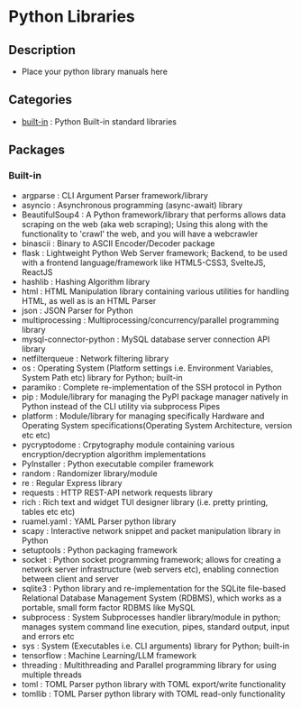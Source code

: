 # Python Libraries

## Description
+ Place your python library manuals here

## Categories
+ [built-in](built-in) : Python Built-in standard libraries

## Packages

### Built-in
+ argparse               : CLI Argument Parser framework/library
+ asyncio                : Asynchronous programming (async-await) library
+ BeautifulSoup4         : A Python framework/library that performs allows data scraping on the web (aka web scraping); Using this along with the functionality to 'crawl' the web, and you will have a webcrawler
+ binascii               : Binary to ASCII Encoder/Decoder package
+ flask                  : Lightweight Python Web Server framework; Backend, to be used with a frontend language/framework like HTML5-CSS3, SvelteJS, ReactJS
+ hashlib                : Hashing Algorithm library
+ html                   : HTML Manipulation library containing various utilities for handling HTML, as well as is an HTML Parser
+ json                   : JSON Parser for Python
+ multiprocessing        : Multiprocessing/concurrency/parallel programming library
+ mysql-connector-python : MySQL database server connection API library
+ netfilterqueue         : Network filtering library
+ os                     : Operating System (Platform settings i.e. Environment Variables, System Path etc) library for Python; built-in
+ paramiko               : Complete re-implementation of the SSH protocol in Python
+ pip                    : Module/library for managing the PyPI package manager natively in Python instead of the CLI utility via subprocess Pipes
+ platform               : Module/library for managing specifically Hardware and Operating System specifications(Operating System Architecture, version etc etc)
+ pycryptodome           : Crpytography module containing various encryption/decryption algorithm implementations
+ PyInstaller            : Python executable compiler framework
+ random                 : Randomizer library/module
+ re                     : Regular Express library
+ requests               : HTTP REST-API network requests library
+ rich                   : Rich text and widget TUI designer library (i.e. pretty printing, tables etc etc)
+ ruamel.yaml            : YAML Parser python library
+ scapy                  : Interactive network snippet and packet manipulation library in Python
+ setuptools             : Python packaging framework
+ socket                 : Python socket programming framework; allows for creating a network server infrastructure (web servers etc), enabling connection between client and server
+ sqlite3                : Python library and re-implementation for the SQLite file-based Relational Database Management System (RDBMS), which works as a portable, small form factor RDBMS like MySQL
+ subprocess             : System Subprocesses handler library/module in python; manages system command line execution, pipes, standard output, input and errors etc
+ sys                    : System (Executables i.e. CLI arguments) library for Python; built-in
+ tensorflow             : Machine Learning/LLM framework
+ threading              : Multithreading and Parallel programming library for using multiple threads
+ toml                   : TOML Parser python library with TOML export/write functionality
+ tomllib                : TOML Parser python library with TOML read-only functionality

